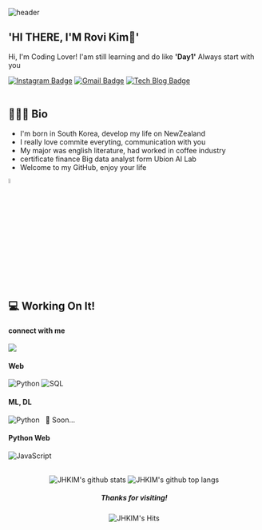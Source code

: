 ![header](https://capsule-render.vercel.app/api?type=waving&color=auto&height=300&section=header&text=rovivoy88%22&fontSize=90)

'HI THERE, I'M Rovi Kim👋'
-------
	   
Hi, I'm Coding Lover! I'am still learning and do like **'Day1'**
Always start with you      

[![Instagram Badge](https://img.shields.io/badge/Instagram-dd2a7b?style=flat-square&logo=Instagram&logoColor=white)](https://www.instagram.com/rovivoy/)
[![Gmail Badge](https://img.shields.io/badge/Gmail-4285f4?style=flat-square&logo=Gmail&logoColor=white&link=mailto:abcrang@gmail.com)](mailto:gyjh486@gmail.com)
[![Tech Blog Badge](http://img.shields.io/badge/-Tech%20blog-black?style=flat-square&logo=github&link={link})](https://rovivoy88.github.io/)
<br/>
<br/>
## 🙇🏻‍♂️ Bio

- I'm born in South Korea, develop my life on NewZealand
- I really love commite everyting, communication with you
- My major was english literature, had worked in coffee industry 
- certificate finance Big data analyst form Ubion AI Lab
- Welcome to my GitHub, enjoy your life
<div align=left>
    <img alt="" src="https://simpleicons.org/icons/buymeacoffee.svg" width=5%>  
        
</div>
<br/>
  
  
## 💻 Working On It!

#### connect with me
<img src="https://img.shields.io/badge/Android-181717?style=flat-square&logo=GitHub&logoColor=black"/>


#### Web
<div align=left>     
    <img alt="Python" src="https://img.shields.io/badge/python%20-%2314354C.svg?&style=flat-square&logo=python&logoColor=white"/>    
    <img alt="SQL" src="https://img.shields.io/badge/MySQL-005C84?style=flat-square&logo=mysql&logoColor=white"/>      
</div>

#### ML, DL

<div align=left>
    <img alt="Python" src="https://img.shields.io/badge/python%20-%2314354C.svg?&style=flat-square&logo=python&logoColor=white"/>    
    <img alt="" src="https://img.shields.io/badge/Numpy-777BB4?style=flat-square&logo=numpy&logoColor=white">
    <img alt="" src="https://img.shields.io/badge/Pandas-2C2D72?style=flat-square&logo=pandas&logoColor=white">
    <img alt="" src="https://img.shields.io/badge/scikit_learn-F7931E?style=flat-
</div>
<br/>
  
 
## 🐣 Soon...

#### Python Web
<div align=left>
	<img alt="JavaScript" src="https://img.shields.io/badge/javascript%20-%23323330.svg?&style=flat-square&logo=javascript&logoColor=%23F7DF1E"/>
	<img alt="" src="https://img.shields.io/badge/Flask-000000?style=flat-square&logo=flask&logoColor=white">
	<img alt="" src="https://img.shields.io/badge/Django-092E20?style=flat-square&logo=django&logoColor=green">
</div>
<br/>

<div align=center>

![JHKIM's github stats](https://github-readme-stats.vercel.app/api?username=JHKIM&theme=react&show_icons=true,prs&cache_seconds=1800)
![JHKIM's github top langs](https://github-readme-stats.vercel.app/api/top-langs/?username=HAERANGMAN&theme=react&show_icons=true)
</div>

<div align=center>
	
##### Thanks for visiting!
![JHKIM's Hits](https://hits.seeyoufarm.com/api/count/incr/badge.svg?url=https%3A%2F%2Fgithub.com%2FHAERANGMAN1212%2Fhit-counter)
</div>
